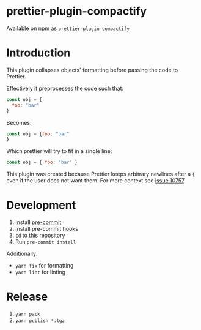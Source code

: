 # prettier-plugin-compactify

Available on npm as `prettier-plugin-compactify`

# Introduction

This plugin collapses objects' formatting before passing the code to Prettier.

Effectively it preprocesses the code such that:

```js
const obj = {
  foo: "bar"
}
```

Becomes:

```js
const obj = {foo: "bar"
}
```

Which prettier will try to fit in a single line:

```js
const obj = { foo: "bar" }
```

This plugin was created because Prettier keeps arbitrary newlines after a `{`
even if the user does not want them. For more context see
[issue 10757](https://github.com/prettier/prettier/issues/10757).

# Development

1. Install [pre-commit](https://github.com/pre-commit/pre-commit)
2. Install pre-commit hooks
  1. `cd` to this repository
  2. Run `pre-commit install`

Additionally:

- `yarn fix` for formatting
- `yarn lint` for linting

# Release

1. `yarn pack`
2. `yarn publish *.tgz`
